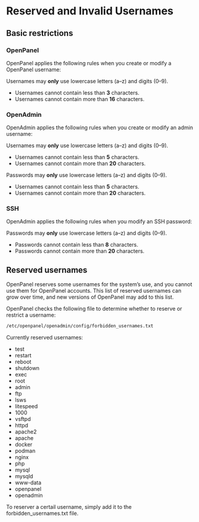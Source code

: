 # Reserved and Invalid Usernames

## Basic restrictions


### OpenPanel

OpenPanel applies the following rules when you create or modify a OpenPanel username:

Usernames may **only** use lowercase letters (a–z) and digits (0–9).
- Usernames cannot contain less than **3** characters.
- Usernames cannot contain more than **16** characters.

### OpenAdmin
OpenAdmin applies the following rules when you create or modify an admin username:

Usernames may **only** use lowercase letters (a–z) and digits (0–9).
- Usernames cannot contain less than **5** characters.
- Usernames cannot contain more than **20** characters.

Passwords may **only** use lowercase letters (a–z) and digits (0–9).
- Usernames cannot contain less than **5** characters.
- Usernames cannot contain more than **20** characters.

### SSH
OpenAdmin applies the following rules when you modify an SSH password:

Passwords may **only** use lowercase letters (a–z) and digits (0–9).
- Passwords cannot contain less than **8** characters.
- Passwords cannot contain more than **20** characters.

##  Reserved usernames

OpenPanel reserves some usernames for the system’s use, and you cannot use them for OpenPanel accounts. This list of reserved usernames can grow over time, and new versions of OpenPanel may add to this list.

OpenPanel checks the following file to determine whether to reserve or restrict a username:

```bash
/etc/openpanel/openadmin/config/forbidden_usernames.txt
```

Currently reserved usernames:

- test
- restart
- reboot
- shutdown
- exec
- root
- admin
- ftp
- lsws
- litespeed
- 1000
- vsftpd
- httpd
- apache2
- apache
- docker
- podman
- nginx
- php
- mysql
- mysqld
- www-data
- openpanel
- openadmin

To reserver a certail username, simply add it to the forbidden_usernames.txt file.
